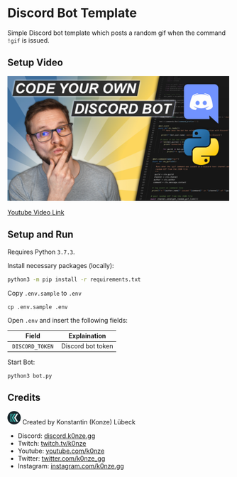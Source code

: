 # Discord Bot Template 

Simple Discord bot template which posts a random gif when the command `!gif` is issued.

## Setup Video
<a href="https://youtu.be/O73SpZEGSRA">
    <img src="./images/youtube_thumbnail.jpg" width="500"/>
</a>

[Youtube Video Link](https://youtu.be/O73SpZEGSRA)

## Setup and Run

Requires Python `3.7.3`.

Install necessary packages (locally):

```bash
python3 -m pip install -r requirements.txt
```

Copy `.env.sample` to `.env`

```
cp .env.sample .env

```

Open `.env` and insert the following fields:

| Field           | Explaination                                                          |
|-----------------|-----------------------------------------------------------------------|
| `DISCORD_TOKEN` | Discord bot token                                                     |

Start Bot:

```
python3 bot.py
```

## Credits
![K0nze Logo](./images/k_logo_30x30.png "Logo") Created by Konstantin (Konze) Lübeck

 * Discord: [discord.k0nze.gg](https://discord.k0nze.gg) 
 * Twitch: [twitch.tv/k0nze](https://twitch.tv/k0nze) 
 * Youtube: [youtube.com/k0nze](https://youtube.com/k0nze) 
 * Twitter: [twitter.com/k0nze_gg](https://twitter.com/k0nze_gg) 
 * Instagram: [instagram.com/k0nze.gg](https://instagram.com/k0nze.gg) 
